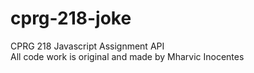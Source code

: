 # cprg-218-joke
CPRG 218 Javascript Assignment API
<br>
All code work is original and made by Mharvic Inocentes
